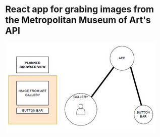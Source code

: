 # React app for grabing images from the Metropolitan Museum of Art's API

![art gallery app](./assets/ART-GALLERY.APP.JPG)
